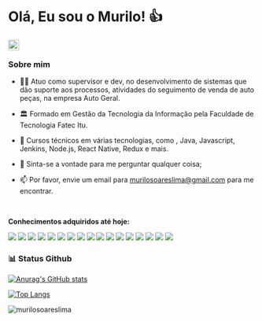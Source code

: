 # Olá, Eu sou o Murilo! :+1:
<a href="https://www.linkedin.com/in/murilo-soares-lima-790ba926/">
    <img align="left" alt="Abhishek's LinkedIN" width="22px" src="https://raw.githubusercontent.com/peterthehan/peterthehan/master/assets/linkedin.svg" />
</a>
<br />

### Sobre mim
* :man_technologist: Atuo como supervisor e dev, no desenvolvimento de sistemas que dão suporte aos processos, atividades do seguimento de venda de auto peças, na empresa Auto Geral.

* :classical_building: Formado em Gestão da Tecnologia da Informação pela Faculdade de Tecnologia Fatec Itu.

* :briefcase: Cursos técnicos em várias tecnologias, como , Java, Javascript, Jenkins, Node.js, React Native, Redux e mais.

* :speech_balloon: Sinta-se a vontade para me perguntar qualquer coisa;

* :mailbox: Por favor, envie um email para murilosoareslima@gmail.com para me encontrar.
 <br />

**Conhecimentos adquiridos até hoje:**

![](https://img.shields.io/badge/Java-ED8B00?style=for-the-badge&logo=java&logoColor=white)
![](https://img.shields.io/badge/Git-F05032?style=for-the-badge&logo=git&logoColor=white)
![](https://img.shields.io/badge/MySQL-00000F?style=for-the-badge&logo=mysql&logoColor=white)
![](https://img.shields.io/badge/JavaScript-F7DF1E?style=for-the-badge&logo=javascript&logoColor=black)
![](https://img.shields.io/badge/Mongodb-339933?style=for-the-badge&logo=mongodb&logoColor=white)
![](https://img.shields.io/badge/React_Native-20232A?style=for-the-badge&logo=react&logoColor=61DAFB)
![](https://img.shields.io/badge/React-20232A?style=for-the-badge&logo=react&logoColor=61DAFB)
![](https://img.shields.io/badge/Redux-593D88?style=for-the-badge&logo=redux&logoColor=white)
![](https://img.shields.io/badge/Spring-6DB33F?style=for-the-badge&logo=spring&logoColor=white)
![](https://img.shields.io/badge/Firebase-F29D0C?style=for-the-badge&logo=firebase&logoColor=white)
![](https://img.shields.io/badge/Jenkins-D33833?style=for-the-badge&logo=jenkins&logoColor=white)
![](https://img.shields.io/badge/Google_Cloud-4285F4?style=for-the-badge&logo=google-cloud&logoColor=white)
![](https://img.shields.io/badge/Docker-2496ED?style=for-the-badge&logo=docker&logoColor=white)
![](https://img.shields.io/badge/Linux-E34F26?style=for-the-badge&logo=linux&logoColor=black)
![](https://img.shields.io/badge/Elastic-FFFFFF?style=for-the-badge&logo=elastic&logoColor=black)
![](https://img.shields.io/badge/Python-14354C?style=for-the-badge&logo=python&logoColor=white)
![](https://img.shields.io/badge/TypeScript-007ACC?style=for-the-badge&logo=typescript&logoColor=white)


### 📊 Status Github

<a href='https://github.com/murilosoareslima/github-stats-transparent'>
  
![Anurag's GitHub stats](https://github-readme-stats.vercel.app/api?username=murilosoareslima&show_icons=true)


[![Top Langs](https://github-readme-stats.vercel.app/api/top-langs/?username=murilosoareslima&layout=compact)](https://github.com/anuraghazra/github-readme-stats)


</a>

<p align="left"> <img src="https://komarev.com/ghpvc/?username=murilosoareslima&color=blue&style=plastic&label=PROFILE+VIEWS" alt="murilosoareslima" /> </p>
